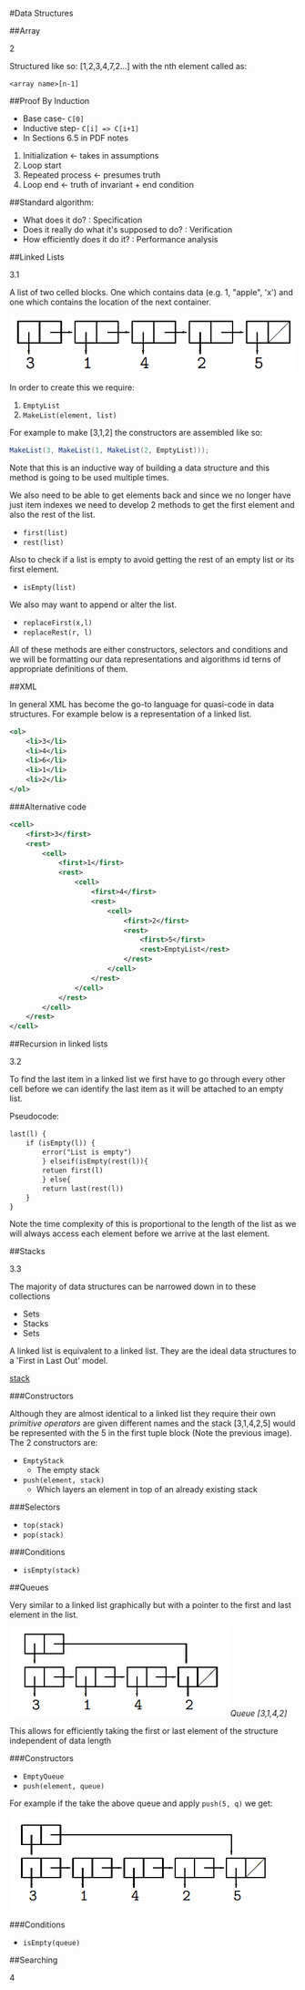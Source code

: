 #Data Structures

##Array

2

Structured like so: [1,2,3,4,7,2...] with the nth element called as:
```
<array name>[n-1]
```

##Proof By Induction

* Base case- `C[0]`
* Inductive step- `C[i] => C[i+1]`
* In Sections 6.5 in PDF notes

1. Initialization ← takes in assumptions
2. Loop start
3. Repeated process ← presumes truth
4. Loop end ← truth of invariant + end condition

##Standard algorithm:

  * What does it do? : Specification
  * Does it really do what it's supposed to do? : Verification
  * How efficiently does it do it? : Performance analysis


##Linked Lists

3.1

A list of two celled blocks. One which contains data (e.g. 1, "apple", 'x') and
one which contains the location of the next container.

![linked list](images/linkedlist.png)

In order to create this we require:
1. `EmptyList`
2. `MakeList(element, list)`

For example to make [3,1,2] the constructors are assembled like so:
```java
MakeList(3, MakeList(1, MakeList(2, EmptyList)));
```

Note that this is an inductive way of building a data structure and this method
is going to be used multiple times.

We also need to be able to get elements back and since we no longer have just
item indexes we need to develop 2 methods to get the first element and also the
rest of the list.

* `first(list)`
* `rest(list)`

Also to check if a list is empty to avoid getting the rest of an empty list or
its first element.

* `isEmpty(list)`

We also may want to append or alter the list.

* `replaceFirst(x,l)`
* `replaceRest(r, l)`

All of these methods are either constructors, selectors and conditions and we
will be formatting our data representations and algorithms id terns of
appropriate definitions of them.

##XML

In general XML has become the go-to language for quasi-code in data structures.
For example below is a representation of a linked list.

```xml
<ol>
    <li>3</li>
    <li>4</li>
    <li>6</li>
    <li>1</li>
    <li>2</li>
</ol>
```

###Alternative code

```xml
<cell>
    <first>3</first>
    <rest>
        <cell>
            <first>1</first>
            <rest>
                <cell>
                    <first>4</first>
                    <rest>
                        <cell>
                            <first>2</first>
                            <rest>
                                <first>5</first>
                                <rest>EmptyList</rest>
                            </rest>
                        </cell>
                    </rest>
                </cell>
            </rest>
        </cell>
    </rest>
</cell>
```

##Recursion in linked lists

3.2

To find the last item in a linked list we first have to go through every other
cell before we can identify the last item as it will be attached to an empty
list.

Pseudocode:

```
last(l) {
    if (isEmpty(l)) {
        error("List is empty")
        } elseif(isEmpty(rest(l)){
        retuen first(l)
        } else{
        return last(rest(l))
    }
}
```

Note the time complexity of this is proportional to the length of the list as we
will always access each element before we arrive at the last element.

##Stacks

3.3

The majority of data structures can be narrowed down in to these collections

* Sets
* Stacks
* Sets

A linked list is equivalent to a linked list. They are the ideal data
structures to a 'First in Last Out' model.

[stack](images/stack.png)

###Constructors

Although they are almost identical to a linked list they require their own
_primitive operators_ are given different names and the stack [3,1,4,2,5] would
be represented with the 5 in the first tuple block (Note the previous image). The 2 constructors are:

* `EmptyStack` 
  * The empty stack
* `push(element, stack)`
  * Which layers an element in top of an already existing stack

###Selectors

* `top(stack)`
* `pop(stack)`

###Conditions

* `isEmpty(stack)`

##Queues

Very similar to a linked list graphically but with a pointer to the first and
last element in the list.

![Queue](images/queue.png)
*Queue [3,1,4,2]*

This allows for efficiently taking the first or last element of the structure
independent of data length

###Constructors

* `EmptyQueue`
* `push(element, queue)`

For example if the take the above queue and apply `push(5, q)` we get:

![queue two](images/queue2.png)

###Conditions

* `isEmpty(queue)`

##Searching

4


